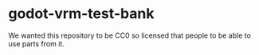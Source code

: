 # godot-vrm-test-bank

We wanted this repository to be CC0 so licensed that people to be able to use parts from it.
